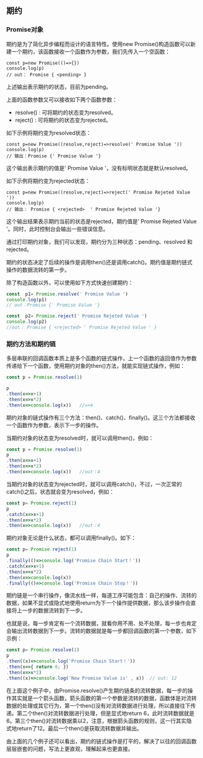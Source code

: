 ##  期约

###   Promise对象

期约是为了简化异步编程而设计的语言特性。使用new Promise()构造函数可以新建一个期约，该函数接收一个函数作为参数，我们先传入一个空函数：

```
const p=new Promise(()=>{})
console.log(p)
// out： Promise { <pending> }
```

上述输出表示期约的状态，目前为pending。

上面的函数参数又可以接收如下两个函数参数：
- resolve() : 可将期约的状态变为resolved。
- reject() : 可将期约的状态变为rejected。

如下示例将期约变为resolved状态：

```
const p=new Promise((resolve,reject)=>resolve(' Promise Value '))
console.log(p)
// 输出：Promise {' Promise Value '}
```

这个输出表示期约的值是' Promise Value '，没有标明状态就是默认resolved。

如下示例将期约变为rejected状态：

```
const p=new Promise((resolve,reject)=>reject(' Promise Rejeted Value '))
console.log(p)
// 输出： Promise { <rejected>  ' Promise Rejeted Value '}
```

这个输出结果表示期约当前的状态是rejected，期约值是' Promise Rejeted Value '。同时，此时控制台会输出一些错误信息。

通过打印期约对象，我们可以发现，期约分为三种状态：pending、resolved 和 rejected。

期约的状态决定了后续的操作是调用then()还是调用catch()。期约值是期约链式操作的数据流转的第一步。

除了构造函数以外，可以使用如下方式快速创建期约：

```js
const  p1= Promise.resolve(' Promise Value ')
console.log(p1)
// out：Promise {' Promise Value '}

const  p2= Promise.reject(' Promise Rejeted Value ')
console.log(p2)
//out： Promise { <rejected> ' Promise Rejeted Value ' }
```

###    期约方法和期约链

多层串联的回调函数本质上是多个函数的链式操作，上一个函数的返回值作为参数传递给下一个函数，使用期约对象的then()方法，就能实现链式操作，例如：

```js
const p = Promise.resolve(1)

p
.then(x=>x+1)
.then(x=>x*2)
.then(x=>console.log(x))   //=>4
```

期约对象的链式操作有三个方法：then()、catch()、finally()。这三个方法都接收一个函数作为参数，表示下一步的操作。

当期约对象的状态变为resolved时，就可以调用then()，例如：

```js
const p = Promise.resolve(1)
p
.then(x=>x+1)
.then(x=>x*2)
.then(x=>console.log(x))   //out：4
```


当期约对象的状态变为rejected时，就可以调用catch()，不过，一次正常的catch()之后，状态就会变为resolved，例如：

```js
const p= Promise.reject(1)
p
.catch(x=>x+1)
.then(x=>x*2)
.then(x=>console.log(x))   //out：4
```

期约对象无论是什么状态，都可以调用finally()。如下：

```js
const p= Promise.reject(1)
p
.finally(()=>console.log('Promise Chain Start！'))
.catch(x=>x+1)             
.then(x=>x*2)
.then(x=>console.log(x))
.finally(()=>console.log('Promise Chain Stop！'))  
```

期约链是一个串行操作，像流水线一样，每道工序可能包含：自己的操作、流转的数据，如果不显式或隐式地使用return为下一个操作提供数据，那么该步操作会直接将上一步的数据流转到下一步。

也就是说，每一步肯定有一个流转数据，就看你用不用、处不处理，每一步也肯定会输出流转数据到下一步。流转的数据就是每一步都回调函数的第一个参数，如下示例：

```js
const p= Promise.resolve(1)        
p
.then((x)=>console.log('Promise Chain Start！'))
.then(x=>{ return 6; })
.then(x=>x*2)                      
.then((x)=>console.log('Now Promise Value is' , x))  // out: 12
```

在上面这个例子中，由Promise.resolve()产生期约链条的流转数据，每一步的操作其实就是一个箭头函数，箭头函数的第一个参数是流转的数据，函数体是对流转数据的处理或其它行为，第一个then()没有对流转数据进行处理，所以直接往下传递。第二个then()对流转数据进行处理，但是显式地return 6，此时流转数据就是6。第三个then()对流转数据乘以2，注意，根据箭头函数的规则，这一行其实隐式地return了12。最后一个then()是获取流转数据并输出。

由上面的几个例子还可以看出，期约的链式操作是打平的，解决了以往的回调函数层层嵌套的问题，写法上更直观，理解起来也更直接。
